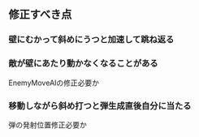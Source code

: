 ## 修正すべき点

### 壁にむかって斜めにうつと加速して跳ね返る

### 敵が壁にあたり動かなくなることがある
EnemyMoveAIの修正必要か  

### 移動しながら斜め打つと弾生成直後自分に当たる
弾の発射位置修正必要か
